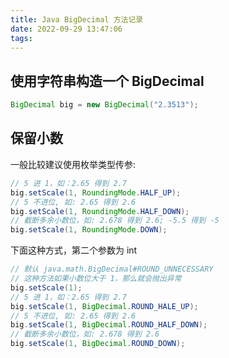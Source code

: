 ```yaml
---
title: Java BigDecimal 方法记录
date: 2022-09-29 13:47:06
tags:
---
```





## 使用字符串构造一个 BigDecimal

```java
BigDecimal big = new BigDecimal("2.3513");
```


## 保留小数

一般比较建议使用枚举类型传参:

```java
// 5 进 1，如：2.65 得到 2.7
big.setScale(1, RoundingMode.HALF_UP);
// 5 不进位, 如: 2.65 得到 2.6
big.setScale(1, RoundingMode.HALF_DOWN);
// 截断多余小数位，如: 2.678 得到 2.6; -5.5 得到 -5
big.setScale(1, RoundingMode.DOWN);
```

下面这种方式，第二个参数为 int
```java
// 默认 java.math.BigDecimal#ROUND_UNNECESSARY
// 这种方法如果小数位大于 1，那么就会抛出异常
big.setScale(1);
// 5 进 1，如：2.65 得到 2.7
big.setScale(1, BigDecimal.ROUND_HALE_UP);
// 5 不进位, 如: 2.65 得到 2.6
big.setScale(1, BigDecimal.ROUND_HALF_DOWN);
// 截断多余小数位，如: 2.678 得到 2.6
big.setScale(1, BigDecimal.ROUND_DOWN);
```